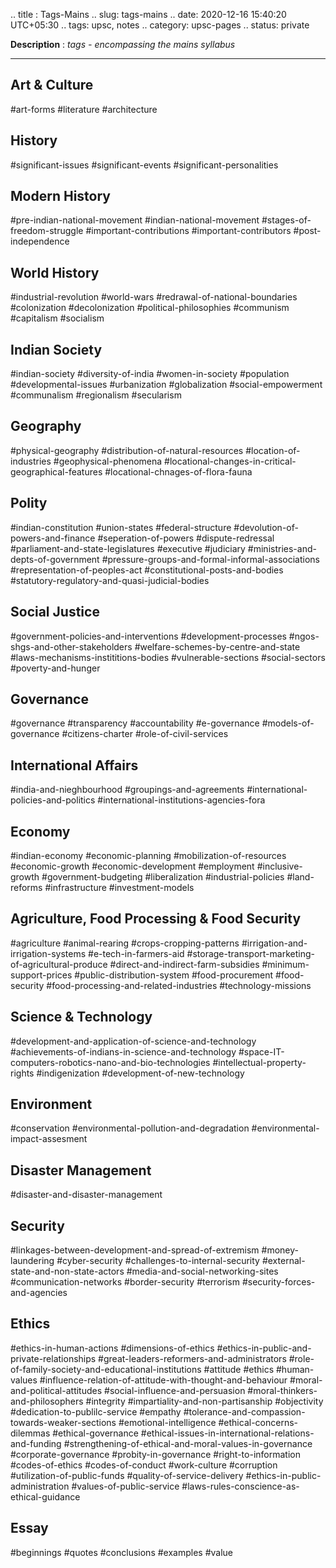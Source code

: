 .. title : Tags-Mains
.. slug: tags-mains
.. date: 2020-12-16 15:40:20 UTC+05:30
.. tags: upsc, notes
.. category: upsc-pages
.. status: private

**Description** : *tags - encompassing the mains syllabus*
<!-- TEASER_END -->

***

## Art & Culture
#art-forms #literature #architecture 

## History 
#significant-issues #significant-events #significant-personalities

## Modern History
#pre-indian-national-movement #indian-national-movement #stages-of-freedom-struggle #important-contributions #important-contributors #post-independence 

## World History
#industrial-revolution #world-wars #redrawal-of-national-boundaries #colonization #decolonization #political-philosophies #communism #capitalism #socialism 

## Indian Society
#indian-society #diversity-of-india #women-in-society #population #developmental-issues #urbanization #globalization #social-empowerment #communalism #regionalism #secularism 

## Geography
#physical-geography #distribution-of-natural-resources #location-of-industries #geophysical-phenomena #locational-changes-in-critical-geographical-features #locational-chnages-of-flora-fauna 

## Polity
#indian-constitution #union-states #federal-structure #devolution-of-powers-and-finance #seperation-of-powers #dispute-redressal #parliament-and-state-legislatures #executive #judiciary #ministries-and-depts-of-government #pressure-groups-and-formal-informal-associations #representation-of-peoples-act #constitutional-posts-and-bodies #statutory-regulatory-and-quasi-judicial-bodies 

## Social Justice
#government-policies-and-interventions #development-processes #ngos-shgs-and-other-stakeholders #welfare-schemes-by-centre-and-state #laws-mechanisms-instititions-bodies #vulnerable-sections #social-sectors #poverty-and-hunger 

## Governance
#governance #transparency #accountability #e-governance #models-of-governance #citizens-charter #role-of-civil-services 

## International Affairs
#india-and-nieghbourhood #groupings-and-agreements #international-policies-and-politics #international-institutions-agencies-fora 

## Economy
#indian-economy #economic-planning #mobilization-of-resources #economic-growth #economic-development #employment #inclusive-growth #government-budgeting #liberalization #industrial-policies #land-reforms #infrastructure #investment-models

## Agriculture, Food Processing & Food Security
#agriculture #animal-rearing #crops-cropping-patterns #irrigation-and-irrigation-systems #e-tech-in-farmers-aid #storage-transport-marketing-of-agricultural-produce #direct-and-indirect-farm-subsidies #minimum-support-prices #public-distribution-system #food-procurement #food-security #food-processing-and-related-industries #technology-missions 

## Science & Technology
#development-and-application-of-science-and-technology #achievements-of-indians-in-science-and-technology #space-IT-computers-robotics-nano-and-bio-technologies #intellectual-property-rights #indigenization #development-of-new-technology

## Environment
#conservation #environmental-pollution-and-degradation #environmental-impact-assesment 

## Disaster Management
#disaster-and-disaster-management

## Security
#linkages-between-development-and-spread-of-extremism #money-laundering #cyber-security #challenges-to-internal-security #external-state-and-non-state-actors #media-and-social-networking-sites #communication-networks #border-security #terrorism #security-forces-and-agencies

## Ethics
#ethics-in-human-actions #dimensions-of-ethics #ethics-in-public-and-private-relationships #great-leaders-reformers-and-administrators #role-of-family-society-and-educational-institutions #attitude #ethics #human-values #influence-relation-of-attitude-with-thought-and-behaviour #moral-and-political-attitudes #social-influence-and-persuasion #moral-thinkers-and-philosophers #integrity #impartiality-and-non-partisanship #objectivity #dedication-to-publilc-service #empathy #tolerance-and-compassion-towards-weaker-sections #emotional-intelligence #ethical-concerns-dilemmas #ethical-governance #ethical-issues-in-international-relations-and-funding #strengthening-of-ethical-and-moral-values-in-governance #corporate-governance #probity-in-governance #right-to-information #codes-of-ethics #codes-of-conduct #work-culture #corruption #utilization-of-public-funds #quality-of-service-delivery #ethics-in-public-administration #values-of-public-service #laws-rules-conscience-as-ethical-guidance

## Essay
#beginnings #quotes #conclusions #examples #value 



